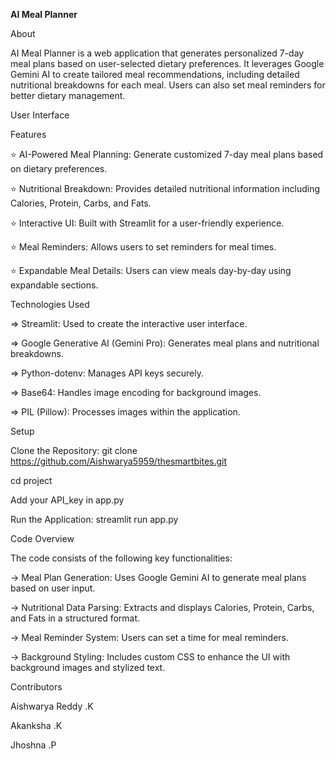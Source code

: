 **AI Meal Planner**

About

AI Meal Planner is a web application that generates personalized 7-day meal plans based on user-selected dietary preferences. It leverages Google Gemini AI to create tailored meal recommendations, including detailed nutritional breakdowns for each meal. Users can also set meal reminders for better dietary management.

User Interface



Features

⭐ AI-Powered Meal Planning: Generate customized 7-day meal plans based on dietary preferences.

⭐ Nutritional Breakdown: Provides detailed nutritional information including Calories, Protein, Carbs, and Fats.

⭐ Interactive UI: Built with Streamlit for a user-friendly experience.

⭐ Meal Reminders: Allows users to set reminders for meal times.

⭐ Expandable Meal Details: Users can view meals day-by-day using expandable sections.

Technologies Used

=> Streamlit: Used to create the interactive user interface.

=> Google Generative AI (Gemini Pro): Generates meal plans and nutritional breakdowns.

=> Python-dotenv: Manages API keys securely.

=> Base64: Handles image encoding for background images.

=> PIL (Pillow): Processes images within the application.

Setup

Clone the Repository:
git clone https://github.com/Aishwarya5959/thesmartbites.git


cd project

Add your API_key in app.py

Run the Application:
streamlit run app.py

Code Overview

The code consists of the following key functionalities:

-> Meal Plan Generation: Uses Google Gemini AI to generate meal plans based on user input.

-> Nutritional Data Parsing: Extracts and displays Calories, Protein, Carbs, and Fats in a structured format.

-> Meal Reminder System: Users can set a time for meal reminders.

-> Background Styling: Includes custom CSS to enhance the UI with background images and stylized text.

Contributors

Aishwarya Reddy .K 

Akanksha .K

Jhoshna .P
